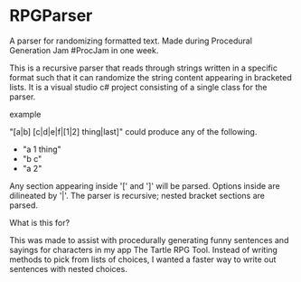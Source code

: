 # RPGParser
A parser for randomizing formatted text.
Made during Procedural Generation Jam #ProcJam in one week.

This is a recursive parser that reads through strings written in a specific format such that it can randomize
the string content appearing in bracketed lists. It is a visual studio c# project consisting of a single class
for the parser.

example

"[a|b] [c|d|e|f|[1|2] thing|last]" could produce any of the following.
- "a 1 thing"
- "b c"
- "a 2"

Any section appearing inside '[' and ']' will be parsed. Options inside are dilineated by '|'. The parser is recursive; nested
bracket sections are parsed.

What is this for?

This was made to assist with procedurally generating funny sentences and sayings for characters in my app The Tartle RPG Tool.
Instead of writing methods to pick from lists of choices, I wanted a faster way to write out sentences with nested choices. 

